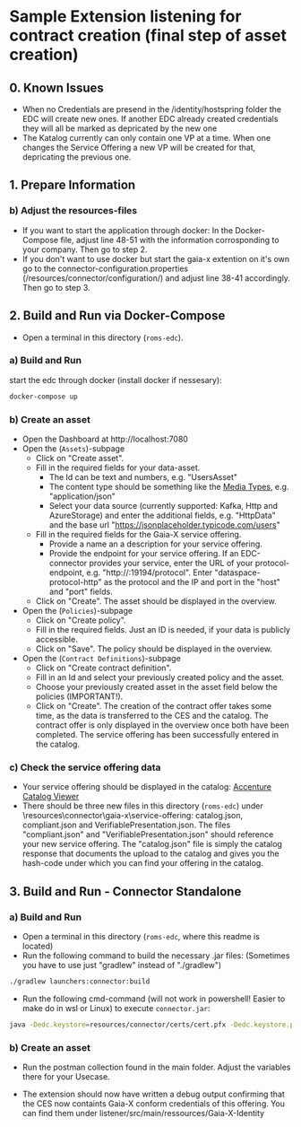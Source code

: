 # Sample Extension listening for contract creation (final step of asset creation)

## 0. Known Issues
- When no Credentials are presend in the /identity/hostspring folder the EDC will create new ones. If another EDC already created credentials they will all be marked as depricated by the new one
- The Katalog currently can only contain one VP at a time. When one changes the Service Offering a new VP will be created for that, depricating the previous one.

## 1. Prepare Information
### b&#41; Adjust the resources-files
- If you want to start the application through docker: In the Docker-Compose file, adjust line 48-51 with the information corrosponding to your company. Then go to step 2.
- If you don't want to use docker but start the gaia-x extention on it's own go to the connector-configuration.properties (/resources/connector/configuration/) and adjust line 38-41 accordingly. Then go to step 3.


## 2. Build and Run via Docker-Compose
- Open a terminal in this directory (`roms-edc`).
### a&#41; Build and Run 
start the edc through docker (install docker if nessesary):
```bash
docker-compose up 
```
### b&#41; Create an asset 
* Open the Dashboard at http://localhost:7080
* Open the (`Assets`)-subpage
  * Click on "Create asset".
  * Fill in the required fields for your data-asset.
    * The Id can be text and numbers, e.g. "UsersAsset"
    * The content type should be something like the [Media Types](https://www.iana.org/assignments/media-types/media-types.xhtml), e.g. "application/json"
    * Select your data source (currently supported: Kafka, Http and AzureStorage) and enter the additional fields, e.g. "HttpData" and the base url "https://jsonplaceholder.typicode.com/users"
  * Fill in the required fields for the Gaia-X service offering.
    * Provide a name an a description for your service offering.
    * Provide the endpoint for your service offering. 
      If an EDC-connector provides your service, enter the URL of your protocol-endpoint, e.g. "http://<ip>:19194/protocol". Enter "dataspace-protocol-http" as the protocol and the IP and port in the "host" and "port" fields.
  * Click on "Create". The asset should be displayed in the overview.
* Open the (`Policies`)-subpage
  * Click on "Create policy".
  * Fill in the required fields. Just an ID is needed, if your data is publicly accessible.
  * Click on "Save". The policy should be displayed in the overview.
* Open the (`Contract Definitions`)-subpage
  * Click on "Create contract definition".
  * Fill in an Id and select your previously created policy and the asset.
  * Choose your previously created asset in the asset field below the policies (IMPORTANT!).
  * Click on "Create". The creation of the contract offer takes some time, as the data is transferred to the CES and the catalog. The contract offer is only displayed in the overview once both have been completed. The service offering has been successfully entered in the catalog.

### c&#41; Check the service offering data
* Your service offering should be displayed in the catalog: [Accenture Catalog Viewer](https://federated-catalog-viewer.gaiax4roms.hotsprings.io/nodes) 
* There should be three new files in this directory (`roms-edc`) under \resources\connector\gaia-x\service-offering: catalog.json, compliant.json and VerifiablePresentation.json.
  The files "compliant.json" and "VerifiablePresentation.json" should reference your new service offering. The "catalog.json" file is simply the catalog response that documents the upload to the catalog and gives you the hash-code under which you can find your offering in the catalog.

## 3. Build and Run - Connector Standalone
### a&#41; Build and Run
- Open a terminal in this directory (`roms-edc`, where this readme is located)
- Run the following command to build the necessary .jar files:
(Sometimes you have to use just "gradlew" instead of "./gradlew")
```bash
./gradlew launchers:connector:build
```
- Run the following cmd-command (will not work in powershell! Easier to make do in wsl or Linux) to execute `connector.jar`:
```bash
java -Dedc.keystore=resources/connector/certs/cert.pfx -Dedc.keystore.password=123456 -Dedc.vault=resources/connector/configuration/connector-vault.properties -Dedc.fs.config=resources/connector/configuration/connector-configuration.properties -jar launchers/connector/build/libs/connector.jar
```

### b&#41; Create an asset
- Run the postman collection found in the main folder. Adjust the variables there for your Usecase.

- The extension should now have written a debug output confirming that the CES now containts Gaia-X conform credentials of this offering. You can find them under listener/src/main/ressources/Gaia-X-Identity
